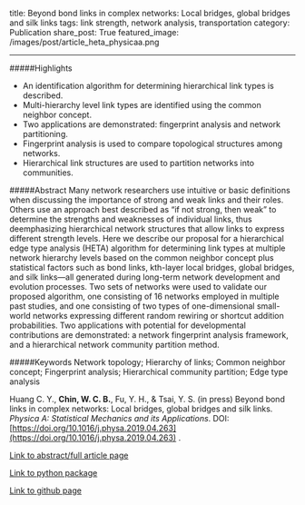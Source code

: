 title: Beyond bond links in complex networks: Local bridges, global bridges and silk links
tags: link strength, network analysis, transportation
category: Publication
share_post: True
featured_image: /images/post/article_heta_physicaa.png

---

#####Highlights
- An identification algorithm for determining hierarchical link types is described.
- Multi-hierarchy level link types are identified using the common neighbor concept.
- Two applications are demonstrated: fingerprint analysis and network partitioning.
- Fingerprint analysis is used to compare topological structures among networks.
- Hierarchical link structures are used to partition networks into communities.


#####Abstract
Many network researchers use intuitive or basic definitions when discussing the importance of strong and weak links and their roles. Others use an approach best described as “if not strong, then weak” to determine the strengths and weaknesses of individual links, thus deemphasizing hierarchical network structures that allow links to express different strength levels. Here we describe our proposal for a hierarchical edge type analysis (HETA) algorithm for determining link types at multiple network hierarchy levels based on the common neighbor concept plus statistical factors such as bond links, kth-layer local bridges, global bridges, and silk links—all generated during long-term network development and evolution processes. Two sets of networks were used to validate our proposed algorithm, one consisting of 16 networks employed in multiple past studies, and one consisting of two types of one-dimensional small-world networks expressing different random rewiring or shortcut addition probabilities. Two applications with potential for developmental contributions are demonstrated: a network fingerprint analysis framework, and a hierarchical network community partition method.

#####Keywords
Network topology; Hierarchy of links; Common neighbor concept; Fingerprint analysis; Hierarchical community partition; Edge type analysis

Huang C. Y., **Chin, W. C. B.**, Fu, Y. H., & Tsai, Y. S. (in press) Beyond bond links in complex networks: Local bridges, global bridges and silk links. *Physica A: Statistical Mechanics and its Applications*. DOI: [https://doi.org/10.1016/j.physa.2019.04.263](https://doi.org/10.1016/j.physa.2019.04.263) .  

<a href="https://www.sciencedirect.com/science/article/pii/S0378437119306375?via%3Dihub" target="_blank">Link to abstract/full article page</a>

<a href="https://wcchin.github.io/HETA/index.html" target="_blank">Link to python package</a>

<a href="https://github.com/wcchin/HETA" target="_blank">Link to github page</a>

